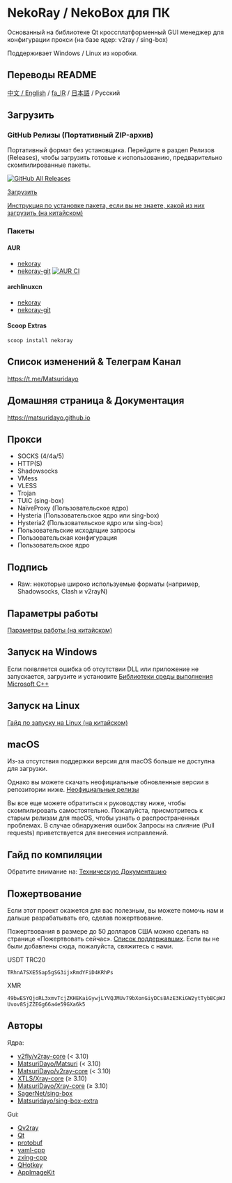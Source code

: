 # NekoRay / NekoBox для ПК

Основанный на библиотеке Qt кроссплатформенный GUI менеджер для конфигурации прокси (на базе ядер: v2ray / sing-box)

Поддерживает Windows / Linux из коробки.

## Переводы README

[中文 / English](README.md) / [fa_IR](README_fa.md) / [日本語](README_ja.md) / Русский

## Загрузить

### GitHub Релизы (Портативный ZIP-архив)

Портативный формат без установщика. Перейдите в раздел Релизов (Releases), чтобы загрузить готовые к использованию, предварительно скомпилированные пакеты.

[![GitHub All Releases](https://img.shields.io/github/downloads/Matsuridayo/nekoray/total?label=downloads-total&logo=github&style=flat-square)](https://github.com/Matsuridayo/nekoray/releases)

[Загрузить](https://github.com/Matsuridayo/nekoray/releases)

[Инструкция по установке пакета, если вы не знаете, какой из них загрузить (на китайском)](https://github.com/MatsuriDayo/nekoray/wiki/Installation-package-description)

### Пакеты

#### AUR

- [nekoray](https://aur.archlinux.org/packages/nekoray)
- [nekoray-git](https://aur.archlinux.org/packages/nekoray-git) [![AUR CI](https://github.com/MatsuriDayo/nekoray/actions/workflows/update-pkgbuild.yml/badge.svg)](https://github.com/MatsuriDayo/nekoray/actions/workflows/update-pkgbuild.yaml)

#### archlinuxcn

- [nekoray](https://github.com/archlinuxcn/repo/tree/master/archlinuxcn/nekoray)
- [nekoray-git](https://github.com/archlinuxcn/repo/tree/master/archlinuxcn/nekoray-git)

#### Scoop Extras

`scoop install nekoray`

## Список изменений & Телеграм Канал

https://t.me/Matsuridayo

## Домашняя страница & Документация

https://matsuridayo.github.io

## Прокси

- SOCKS (4/4a/5)
- HTTP(S)
- Shadowsocks
- VMess
- VLESS
- Trojan
- TUIC (sing-box)
- NaïveProxy (Пользовательское ядро)
- Hysteria (Пользовательское ядро или sing-box)
- Hysteria2 (Пользовательское ядро или sing-box)
- Пользовательские исходящие запросы
- Пользовательская конфигурация
- Пользовательское ядро

## Подпись

- Raw: некоторые широко используемые форматы (например, Shadowsocks, Clash и v2rayN)

## Параметры работы

[Параметры работы (на китайском)](docs/RunFlags.md)

## Запуск на Windows

Если появляется ошибка об отсутствии DLL или приложение не запускается, загрузите и установите [Библиотеки среды выполнения Microsoft C++](https://aka.ms/vs/17/release/vc_redist.x64.exe)

## Запуск на Linux

[Гайд по запуску на Linux (на китайском)](docs/Run_Linux.md)

## macOS

Из-за отсутствия поддержки версия для macOS больше не доступна для загрузки.

Однако вы можете скачать неофициальные обновленные версии в репозитории ниже. [Неофициальные релизы](https://github.com/aaaamirabbas/nekoray-macos/releases)

Вы все еще можете обратиться к руководству ниже, чтобы скомпилировать самостоятельно.
Пожалуйста, присмотритесь к старым релизам для macOS, чтобы узнать о распространенных проблемах. В случае обнаружения ошибок Запросы на слияние (Pull requests) приветствуется для внесения исправлений.

## Гайд по компиляции

Обратите внимание на: [Техническую Документацию](https://github.com/MatsuriDayo/nekoray/tree/main/docs)

## Пожертвование

Если этот проект окажется для вас полезным, вы можете помочь нам и дальше разрабатывать его, сделав пожертвование.

Пожертвования в размере до 50 долларов США можно сделать на странице «Пожертвовать сейчас».
[Список поддержавших](https://mtrdnt.pages.dev/donation_list). Если вы не были добавлены сюда, пожалуйста, свяжитесь с нами.

USDT TRC20

`TRhnA7SXE5Sap5gSG3ijxRmdYFiD4KRhPs`

XMR

`49bwESYQjoRL3xmvTcjZKHEKaiGywjLYVQJMUv79bXonGiyDCs8AzE3KiGW2ytTybBCpWJUvov8SjZZEGg66a4e59GXa6k5`

## Авторы

Ядра:

- [v2fly/v2ray-core](https://github.com/v2fly/v2ray-core) (< 3.10)
- [MatsuriDayo/Matsuri](https://github.com/MatsuriDayo/Matsuri) (< 3.10)
- [MatsuriDayo/v2ray-core](https://github.com/MatsuriDayo/v2ray-core) (< 3.10)
- [XTLS/Xray-core](https://github.com/XTLS/Xray-core) (≥ 3.10)
- [MatsuriDayo/Xray-core](https://github.com/MatsuriDayo/Xray-core) (≥ 3.10)
- [SagerNet/sing-box](https://github.com/SagerNet/sing-box)
- [Matsuridayo/sing-box-extra](https://github.com/MatsuriDayo/sing-box-extra)

Gui:

- [Qv2ray](https://github.com/Qv2ray/Qv2ray)
- [Qt](https://www.qt.io/)
- [protobuf](https://github.com/protocolbuffers/protobuf)
- [yaml-cpp](https://github.com/jbeder/yaml-cpp)
- [zxing-cpp](https://github.com/nu-book/zxing-cpp)
- [QHotkey](https://github.com/Skycoder42/QHotkey)
- [AppImageKit](https://github.com/AppImage/AppImageKit)
